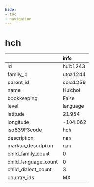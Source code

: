 ```yaml
---
hide:
- toc
- navigation
---
```

# hch
|                      | info     |
|:---------------------|:---------|
| id                   | huic1243 |
| family_id            | utoa1244 |
| parent_id            | cora1259 |
| name                 | Huichol  |
| bookkeeping          | False    |
| level                | language |
| latitude             | 21.954   |
| longitude            | -104.062 |
| iso639P3code         | hch      |
| description          | nan      |
| markup_description   | nan      |
| child_family_count   | 0        |
| child_language_count | 0        |
| child_dialect_count  | 3        |
| country_ids          | MX       |